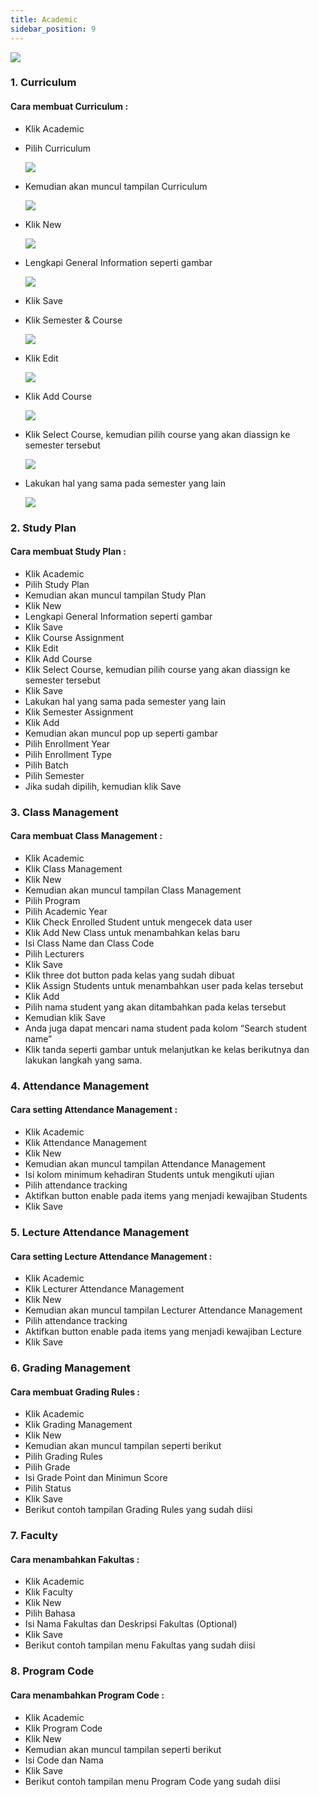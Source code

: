 ```yaml
---
title: Academic
sidebar_position: 9
---
```

![](/img/admin-portal-degrees-academic-1.jpg)

### 1. Curriculum

#### Cara membuat Curriculum :

* Klik Academic
* Pilih Curriculum

  ![](/img/admin-portal-degrees-academic-2.jpg)
* Kemudian akan muncul tampilan Curriculum

  ![](/img/admin-portal-degrees-academic-3.jpg)
* Klik New

  ![](/img/admin-portal-degrees-academic-4.jpg)
* Lengkapi General Information seperti gambar

  ![](/img/admin-portal-degrees-academic-5.jpg)
* Klik Save
* Klik Semester & Course

  ![](/img/admin-portal-degrees-academic-6.jpg)
* Klik Edit

  ![](/img/admin-portal-degrees-academic-7.jpg)
* Klik Add Course

  ![](/img/admin-portal-degrees-academic-10.jpg)
* Klik Select Course, kemudian pilih course yang akan diassign ke semester tersebut

  ![](/img/admin-portal-degrees-academic-12.jpg)
* Lakukan hal yang sama pada semester yang lain

  ![](/img/admin-portal-degrees-academic-13.jpg)



### 2. Study Plan

#### Cara membuat Study Plan :

* Klik Academic
* Pilih Study Plan
* Kemudian akan muncul tampilan Study Plan
* Klik New
* Lengkapi General Information seperti gambar
* Klik Save
* Klik Course Assignment
* Klik Edit
* Klik Add Course
* Klik Select Course, kemudian pilih course yang akan diassign ke semester tersebut
* Klik Save
* Lakukan hal yang sama pada semester yang lain
* Klik Semester Assignment
* Klik Add
* Kemudian akan muncul pop up seperti gambar
* Pilih Enrollment Year
* Pilih Enrollment Type
* Pilih Batch
* Pilih Semester
* Jika sudah dipilih, kemudian klik Save



### 3. Class Management

#### Cara membuat Class Management :

* Klik Academic
* Klik Class Management
* Klik New
* Kemudian akan muncul tampilan Class Management
* Pilih Program
* Pilih Academic Year
* Klik Check Enrolled Student untuk mengecek data user
* Klik Add New Class untuk menambahkan kelas baru
* Isi Class Name dan Class Code
* Pilih Lecturers
* Klik Save
* Klik three dot button pada kelas yang sudah dibuat
* Klik Assign Students untuk menambahkan user pada kelas tersebut
* Klik Add
* Pilih nama student yang akan ditambahkan pada kelas tersebut
* Kemudian klik Save
* Anda juga dapat mencari nama student pada kolom “Search student name”
* Klik tanda seperti gambar untuk melanjutkan ke kelas berikutnya dan lakukan langkah yang sama.



### 4. Attendance Management

#### Cara setting Attendance Management :

* Klik Academic
* Klik Attendance Management
* Klik New
* Kemudian akan muncul tampilan Attendance Management
* Isi kolom minimum kehadiran Students untuk mengikuti ujian
* Pilih attendance tracking
* Aktifkan button enable pada items yang menjadi kewajiban Students
* Klik Save



### **5. Lecture Attendance Management**

#### Cara setting Lecture Attendance Management :

* Klik Academic
* Klik Lecturer Attendance Management
* Klik New
* Kemudian akan muncul tampilan Lecturer Attendance Management
* Pilih attendance tracking
* Aktifkan button enable pada items yang menjadi kewajiban Lecture
* Klik Save



### 6. Grading Management

#### Cara membuat Grading Rules :

* Klik Academic
* Klik Grading Management
* Klik New
* Kemudian akan muncul tampilan seperti berikut
* Pilih Grading Rules
* Pilih Grade
* Isi Grade Point dan Minimun Score
* Pilih Status
* Klik Save
* Berikut contoh tampilan Grading Rules yang sudah diisi



### 7. Faculty

#### Cara menambahkan Fakultas :

* Klik Academic
* Klik Faculty
* Klik New
* Pilih Bahasa
* Isi Nama Fakultas dan Deskripsi Fakultas (Optional)
* Klik Save
* Berikut contoh tampilan menu Fakultas yang sudah diisi



### 8. Program Code

#### Cara menambahkan Program Code :

* Klik Academic
* Klik Program Code
* Klik New
* Kemudian akan muncul tampilan seperti berikut
* Isi Code dan Nama
* Klik Save
* Berikut contoh tampilan menu Program Code yang sudah diisi
